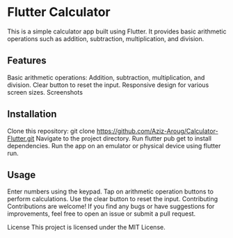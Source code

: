 # Flutter Calculator
This is a simple calculator app built using Flutter. It provides basic arithmetic operations such as addition, subtraction, multiplication, and division.

## Features
Basic arithmetic operations: Addition, subtraction, multiplication, and division.
Clear button to reset the input.
Responsive design for various screen sizes.
Screenshots


## Installation
Clone this repository: git clone https://github.com/Aziz-Aroug/Calculator-Flutter.git
Navigate to the project directory.
Run flutter pub get to install dependencies.
Run the app on an emulator or physical device using flutter run.
## Usage
Enter numbers using the keypad.
Tap on arithmetic operation buttons to perform calculations.
Use the clear button to reset the input.
Contributing
Contributions are welcome! If you find any bugs or have suggestions for improvements, feel free to open an issue or submit a pull request.

License
This project is licensed under the MIT License.
